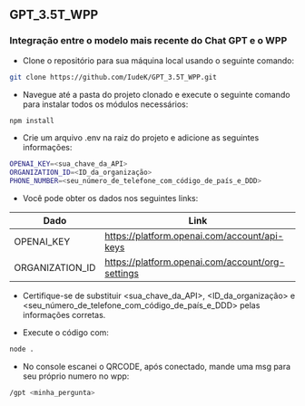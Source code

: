 ## GPT_3.5T_WPP
 ### Integração entre o modelo mais recente do Chat GPT e o WPP

- Clone o repositório para sua máquina local usando o seguinte comando:

```sh
git clone https://github.com/IudeK/GPT_3.5T_WPP.git
```

- Navegue até a pasta do projeto clonado e execute o seguinte comando para instalar todos os módulos necessários: 
```sh
npm install
```
- Crie um arquivo .env na raiz do projeto e adicione as seguintes informações:

```sh
OPENAI_KEY=<sua_chave_da_API>
ORGANIZATION_ID=<ID_da_organização>
PHONE_NUMBER=<seu_número_de_telefone_com_código_de_país_e_DDD>
```
- Você pode obter os dados nos seguintes links:

| Dado | Link |
| ------ | ------ |
| OPENAI_KEY | https://platform.openai.com/account/api-keys |
| ORGANIZATION_ID | https://platform.openai.com/account/org-settings |

- Certifique-se de substituir <sua_chave_da_API>, <ID_da_organização> e <seu_número_de_telefone_com_código_de_país_e_DDD> pelas informações corretas.

- Execute o código com: 
```sh
node .
```

- No console escanei o QRCODE, após conectado, mande uma msg para seu próprio numero no wpp:

```sh
/gpt <minha_pergunta>
```
